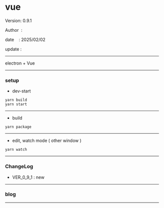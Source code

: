 ﻿# vue

 Version: 0.9.1

 Author  :

 date    : 2025/02/02

 update  :

***

electron + Vue

***
### setup
* dev-start

```
yarn build
yarn start
```
***
* build
```
yarn package
```
***
* edit, watch mode ( other window )
```
yarn watch
```
***
### ChangeLog
* VER_0_9_1 : new

***
### blog 


***

